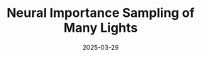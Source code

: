 ---
title: "Neural Importance Sampling of Many Lights"
date: "2025-03-29"
description: "In submission"
thumbnail: "dfpg.jpg" # Path relative to _index.md
---